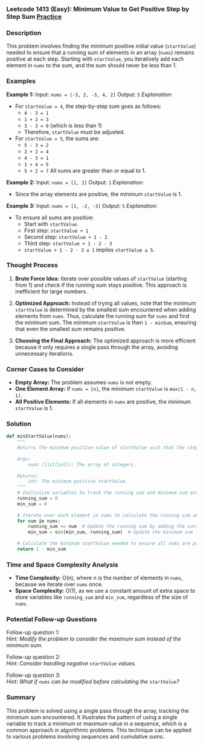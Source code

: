 ### Leetcode 1413 (Easy): Minimum Value to Get Positive Step by Step Sum [Practice](https://leetcode.com/problems/minimum-value-to-get-positive-step-by-step-sum)

### Description

This problem involves finding the minimum positive initial value (`startValue`) needed to ensure that a running sum of elements in an array (`nums`) remains positive at each step. Starting with `startValue`, you iteratively add each element in `nums` to the sum, and the sum should never be less than 1.

### Examples

**Example 1:**
Input: `nums = [-3, 2, -3, 4, 2]`
Output: `5`
*Explanation:*
- For `startValue = 4`, the step-by-step sum goes as follows: 
  - `4 - 3 = 1`
  - `1 + 2 = 3`
  - `3 - 3 = 0` (which is less than 1)
  - Therefore, `startValue` must be adjusted.
- For `startValue = 5`, the sums are: 
  - `5 - 3 = 2`
  - `2 + 2 = 4`
  - `4 - 3 = 1`
  - `1 + 4 = 5`
  - `5 + 2 = 7`
  All sums are greater than or equal to 1.

**Example 2:**
Input: `nums = [1, 2]`
Output: `1`
*Explanation:*
- Since the array elements are positive, the minimum `startValue` is 1.

**Example 3:**
Input: `nums = [1, -2, -3]`
Output: `5`
*Explanation:*
- To ensure all sums are positive: 
  - Start with `startValue`.
  - First step: `startValue + 1`
  - Second step: `startValue + 1 - 2`
  - Third step: `startValue + 1 - 2 - 3`
  - `startValue + 1 - 2 - 3 ≥ 1` implies `startValue ≥ 5`.

### Thought Process

1. **Brute Force Idea:** Iterate over possible values of `startValue` (starting from 1) and check if the running sum stays positive. This approach is inefficient for large numbers.

2. **Optimized Approach:** Instead of trying all values, note that the minimum `startValue` is determined by the smallest sum encountered when adding elements from `nums`. Thus, calculate the running sum for `nums` and find the minimum sum. The minimum `startValue` is then `1 - minSum`, ensuring that even the smallest sum remains positive.

3. **Choosing the Final Approach:** The optimized approach is more efficient because it only requires a single pass through the array, avoiding unnecessary iterations.

### Corner Cases to Consider

- **Empty Array:** The problem assumes `nums` is not empty.
- **One Element Array:** If `nums = [n]`, the minimum `startValue` is `max(1 - n, 1)`.
- **All Positive Elements:** If all elements in `nums` are positive, the minimum `startValue` is 1.

### Solution

```python
def minStartValue(nums):
    """
    Returns the minimum positive value of startValue such that the step-by-step sum is never less than 1.
    
    Args:
        nums (list[int]): The array of integers.
    
    Returns:
        int: The minimum positive startValue.
    """
    # Initialize variables to track the running sum and minimum sum encountered
    running_sum = 0  
    min_sum = 0
    
    # Iterate over each element in nums to calculate the running sum and find the minimum sum
    for num in nums:
        running_sum += num  # Update the running sum by adding the current element
        min_sum = min(min_sum, running_sum)  # Update the minimum sum if necessary
    
    # Calculate the minimum startValue needed to ensure all sums are positive
    return 1 - min_sum
```

### Time and Space Complexity Analysis

- **Time Complexity:** O(n), where n is the number of elements in `nums`, because we iterate over `nums` once.
- **Space Complexity:** O(1), as we use a constant amount of extra space to store variables like `running_sum` and `min_sum`, regardless of the size of `nums`.

### Potential Follow-up Questions

Follow-up question 1:  
  *Hint: Modify the problem to consider the maximum sum instead of the minimum sum.*

Follow-up question 2:  
  *Hint: Consider handling negative `startValue` values.*

Follow-up question 3:  
  *Hint: What if `nums` can be modified before calculating the `startValue`?*

### Summary

This problem is solved using a single pass through the array, tracking the minimum sum encountered. It illustrates the pattern of using a single variable to track a minimum or maximum value in a sequence, which is a common approach in algorithmic problems. This technique can be applied to various problems involving sequences and cumulative sums.